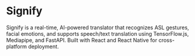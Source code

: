# Signify
Signify is a real-time, AI-powered translator that recognizes ASL gestures, facial emotions, and supports speech/text translation using TensorFlow.js, Mediapipe, and FastAPI. Built with React and React Native for cross-platform deployment.
